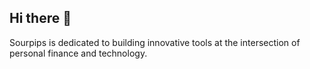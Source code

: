 ## Hi there 👋

Sourpips is dedicated to building innovative tools at the intersection of personal finance and technology.
